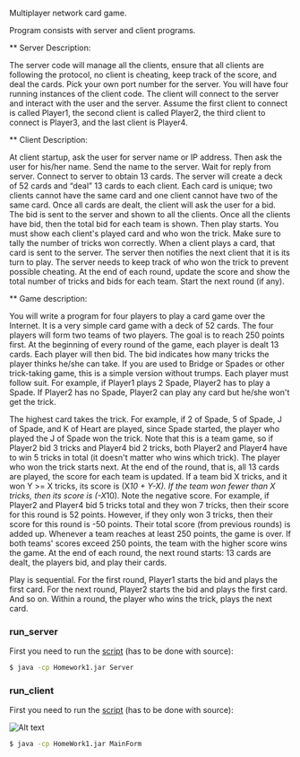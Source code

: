 
Multiplayer network card game. 

Program consists with server and client programs.

** Server Description: 

The server code will manage all the clients, ensure that all clients are following the protocol, no client
is cheating, keep track of the score, and deal the cards. Pick your own port number for the server.
You will have four running instances of the client code. The client will connect to the server and
interact with the user and the server. Assume the first client to connect is called Player1, the second
client is called Player2, the third client to connect is Player3, and the last client is Player4. 

** Client Description:

At client startup, ask the user for server name or IP address. Then ask the user for his/her name. Send
the name to the server. Wait for reply from server. Connect to server to obtain 13 cards. The server will create a deck of 52 cards and “deal” 13 cards to each client. Each card is unique; two clients cannot have the same card and one client cannot have two of the same card. Once all cards are dealt, the client will ask the user for a bid. The bid is sent to the server and shown to all the clients. Once all the clients have bid, then the total bid for each team is shown. Then play starts. You must show each client's played card and who won the trick. Make sure to tally the number of tricks won correctly. When a client plays a card, that card is sent to the server. The server then notifies the next client that it is its turn to play. The server needs to keep track of who won the trick to prevent possible cheating. At the end of each round, update the score and show the total number of tricks and bids for each team. Start the next round (if any).

** Game description:

You will write a program for four players to play a card game over the Internet. It is a very simple card
game with a deck of 52 cards. The four players will form two teams of two
players. The goal is to reach 250 points first. At the beginning of every round of the game, each player
is dealt 13 cards. Each player will then bid. The bid indicates how many tricks the player thinks he/she
can take. If you are used to Bridge or Spades or other trick-taking game, this is a simple version
without trumps. Each player must follow suit. For example, if Player1 plays 2 Spade, Player2 has to
play a Spade. If Player2 has no Spade, Player2 can play any card but he/she won't get the trick. 

The highest card takes the trick. For example, if 2 of Spade, 5 of Spade, J of Spade, and K of Heart are
played, since Spade started, the player who played the J of Spade won the trick. Note that this is a team
game, so if Player2 bid 3 tricks and Player4 bid 2 tricks, both Player2 and Player4 have to win 5 tricks
in total (it doesn't matter who wins which trick). The player who won the trick starts next.
At the end of the round, that is, all 13 cards are played, the score for each team is updated. If a team bid
X tricks, and it won Y >= X tricks, its score is (X*10 + Y-X). If the team won fewer than X tricks, then
its score is (-X*10). Note the negative score. For example, if Player2 and Player4 bid 5 tricks total and
they won 7 tricks, then their score for this round is 52 points. However, if they only won 3 tricks, then
their score for this round is -50 points. Their total score (from previous rounds) is added up. Whenever
a team reaches at least 250 points, the game is over. If both teams' scores exceed 250 points, the team
with the higher score wins the game. At the end of each round, the next round starts: 13 cards are dealt,
the players bid, and play their cards.

Play is sequential. For the first round, Player1 starts the bid and plays the first card. For the next round,
Player2 starts the bid and plays the first card. And so on. Within a round, the player who wins the trick,
plays the next card.


### run_server

First you need to run the [script](https://github.com/mcdperera/Cloud-and-Distributed-System/blob/master/Homework1/src/Server.java) (has to be done with source):

```sh
$ java -cp Homework1.jar Server
```

### run_client

First you need to run the [script](https://github.com/mcdperera/Cloud-and-Distributed-System/blob/master/Homework1/src/MainForm.form) (has to be done with source):

![Alt text](/images/screens/ServerRunning.png?raw=true "Running the server program")

```sh
$ java -cp HomeWork1.jar MainForm
```




